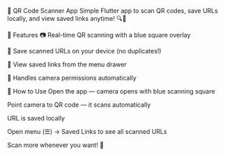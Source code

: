 📱 QR Code Scanner App
Simple Flutter app to scan QR codes, save URLs locally, and view saved links anytime! 🔍📲

🚀 Features
📷 Real-time QR scanning with a blue square overlay

💾 Save scanned URLs on your device (no duplicates!)

📂 View saved links from the menu drawer

🔐 Handles camera permissions automatically

🎯 How to Use
Open the app — camera opens with blue scanning square

Point camera to QR code — it scans automatically

URL is saved locally

Open menu (☰) → Saved Links to see all scanned URLs

Scan more whenever you want! 🔄

